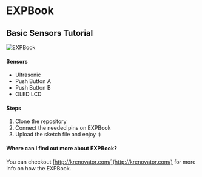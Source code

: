 # EXPBook

## Basic Sensors Tutorial

![EXPBook](https://github.com/Krenovator/tutorial_basic_sensors/blob/master/expbook.jpg)

#### Sensors

* Ultrasonic
* Push Button A
* Push Button B
* OLED LCD

#### Steps

1. Clone the repository
2. Connect the needed pins on EXPBook
3. Upload the sketch file and enjoy :)

#### Where can I find out more about EXPBook?
You can checkout [http://krenovator.com/](http://krenovator.com/) for more info on how the EXPBook.